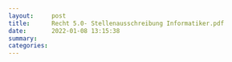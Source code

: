 ```yaml
---
layout:     post
title:      Recht 5.0- Stellenausschreibung Informatiker.pdf
date:       2022-01-08 13:15:38
summary:    
categories: 
---
```


<object data="{{ site.url }}/pdfs/Recht 5.0- Stellenausschreibung Informatiker.pdf" width="650" height="800" type='application/pdf'></object>
